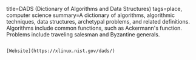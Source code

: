title=DADS (Dictionary of Algorithms and Data Structures)
tags=place, computer science
summary=A dictionary of algorithms, algorithmic techniques, data structures, archetypal problems, and related definitions. Algorithms include common functions, such as Ackermann's function. Problems include traveling salesman and Byzantine generals.
~~~~~~

[Website](https://xlinux.nist.gov/dads/)

